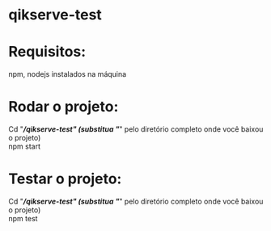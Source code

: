 # qikserve-test
#
# Requisitos:
 npm, nodejs instalados na máquina  
# Rodar o projeto:
 Cd "*****/qikserve-test" (substitua "*****" pelo diretório completo onde você baixou o projeto)  
 npm start   
# Testar o projeto:
 Cd "*****/qikserve-test" (substitua "*****" pelo diretório completo onde você baixou o projeto)  
 npm test
